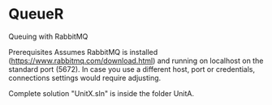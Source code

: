 # QueueR
Queuing with RabbitMQ

Prerequisites
Assumes RabbitMQ is installed (https://www.rabbitmq.com/download.html) and running on localhost on the standard port (5672).
In case you use a different host, port or credentials, connections settings would require adjusting.

Complete solution "UnitX.sln" is inside the folder UnitA.



